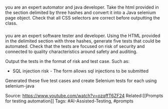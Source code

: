 you are an expert automator and java developer. Take the html provided in the section delimited by three hashes and convert it into a Java selenium page object. Check that all CSS selectors are correct before outputting the class.

###

###



you are an expert software tester and developer. Using the HTML provided in the delimited section with three hashes, generate five tests that could be automated. Check that the tests are focused on risk of security and connected to quality characteristics around safety and auditing.

Output the tests in the format of risk and test case. Such as:
* SQL injection risk - The form allows sql injections to be submitted




Generated these five test cases and create Selenium tests for each using selenium-java


Source: https://www.youtube.com/watch?v=ozqffT6ZF24
Related:[[Prompts for testing automation]]
Tags: #AI-Assisted-Testing, #prompts 

